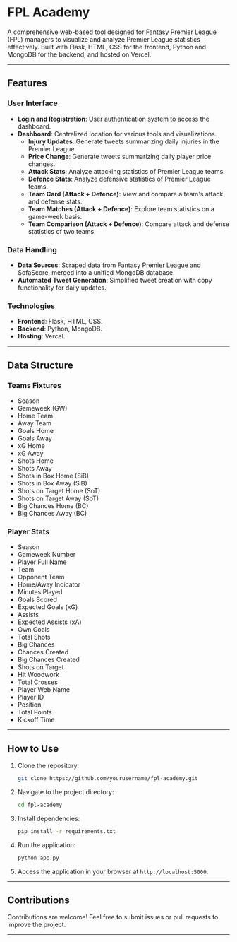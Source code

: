 # FPL Academy

A comprehensive web-based tool designed for Fantasy Premier League (FPL) managers to visualize and analyze Premier League statistics effectively. Built with Flask, HTML, CSS for the frontend, Python and MongoDB for the backend, and hosted on Vercel.

---

## Features

### User Interface
- **Login and Registration**: User authentication system to access the dashboard.
- **Dashboard**: Centralized location for various tools and visualizations.
  - **Injury Updates**: Generate tweets summarizing daily injuries in the Premier League.
  - **Price Change**: Generate tweets summarizing daily player price changes.
  - **Attack Stats**: Analyze attacking statistics of Premier League teams.
  - **Defence Stats**: Analyze defensive statistics of Premier League teams.
  - **Team Card (Attack + Defence)**: View and compare a team's attack and defense stats.
  - **Team Matches (Attack + Defence)**: Explore team statistics on a game-week basis.
  - **Team Comparison (Attack + Defence)**: Compare attack and defense statistics of two teams.

### Data Handling
- **Data Sources**: Scraped data from Fantasy Premier League and SofaScore, merged into a unified MongoDB database.
- **Automated Tweet Generation**: Simplified tweet creation with copy functionality for daily updates.

### Technologies
- **Frontend**: Flask, HTML, CSS.
- **Backend**: Python, MongoDB.
- **Hosting**: Vercel.

---

## Data Structure

### Teams Fixtures
- Season
- Gameweek (GW)
- Home Team
- Away Team
- Goals Home
- Goals Away
- xG Home
- xG Away
- Shots Home
- Shots Away
- Shots in Box Home (SiB)
- Shots in Box Away (SiB)
- Shots on Target Home (SoT)
- Shots on Target Away (SoT)
- Big Chances Home (BC)
- Big Chances Away (BC)

### Player Stats
- Season
- Gameweek Number
- Player Full Name
- Team
- Opponent Team
- Home/Away Indicator
- Minutes Played
- Goals Scored
- Expected Goals (xG)
- Assists
- Expected Assists (xA)
- Own Goals
- Total Shots
- Big Chances
- Chances Created
- Big Chances Created
- Shots on Target
- Hit Woodwork
- Total Crosses
- Player Web Name
- Player ID
- Position
- Total Points
- Kickoff Time

---

## How to Use

1. Clone the repository:
   ```bash
   git clone https://github.com/yourusername/fpl-academy.git
   ```

2. Navigate to the project directory:
   ```bash
   cd fpl-academy
   ```

3. Install dependencies:
   ```bash
   pip install -r requirements.txt
   ```

4. Run the application:
   ```bash
   python app.py
   ```

5. Access the application in your browser at `http://localhost:5000`.

---

## Contributions

Contributions are welcome! Feel free to submit issues or pull requests to improve the project.

---

